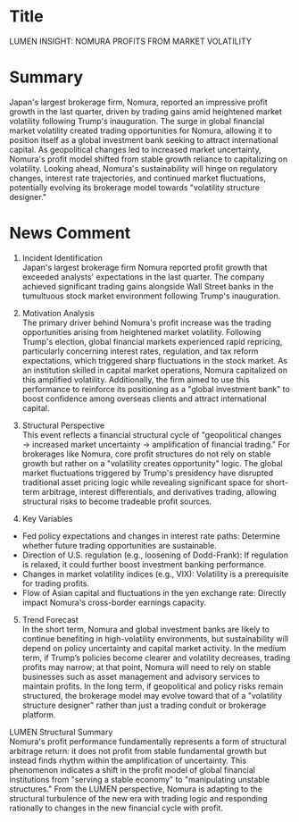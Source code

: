 # Title
LUMEN INSIGHT: NOMURA PROFITS FROM MARKET VOLATILITY

# Summary
Japan's largest brokerage firm, Nomura, reported an impressive profit growth in the last quarter, driven by trading gains amid heightened market volatility following Trump's inauguration. The surge in global financial market volatility created trading opportunities for Nomura, allowing it to position itself as a global investment bank seeking to attract international capital. As geopolitical changes led to increased market uncertainty, Nomura's profit model shifted from stable growth reliance to capitalizing on volatility. Looking ahead, Nomura's sustainability will hinge on regulatory changes, interest rate trajectories, and continued market fluctuations, potentially evolving its brokerage model towards "volatility structure designer."

# News Comment
1. Incident Identification  
Japan's largest brokerage firm Nomura reported profit growth that exceeded analysts' expectations in the last quarter. The company achieved significant trading gains alongside Wall Street banks in the tumultuous stock market environment following Trump's inauguration.

2. Motivation Analysis  
The primary driver behind Nomura's profit increase was the trading opportunities arising from heightened market volatility. Following Trump's election, global financial markets experienced rapid repricing, particularly concerning interest rates, regulation, and tax reform expectations, which triggered sharp fluctuations in the stock market. As an institution skilled in capital market operations, Nomura capitalized on this amplified volatility. Additionally, the firm aimed to use this performance to reinforce its positioning as a "global investment bank" to boost confidence among overseas clients and attract international capital.

3. Structural Perspective  
This event reflects a financial structural cycle of "geopolitical changes → increased market uncertainty → amplification of financial trading." For brokerages like Nomura, core profit structures do not rely on stable growth but rather on a "volatility creates opportunity" logic. The global market fluctuations triggered by Trump's presidency have disrupted traditional asset pricing logic while revealing significant space for short-term arbitrage, interest differentials, and derivatives trading, allowing structural risks to become tradeable profit sources.

4. Key Variables  
- Fed policy expectations and changes in interest rate paths: Determine whether future trading opportunities are sustainable.  
- Direction of U.S. regulation (e.g., loosening of Dodd-Frank): If regulation is relaxed, it could further boost investment banking performance.  
- Changes in market volatility indices (e.g., VIX): Volatility is a prerequisite for trading profits.  
- Flow of Asian capital and fluctuations in the yen exchange rate: Directly impact Nomura's cross-border earnings capacity.

5. Trend Forecast  
In the short term, Nomura and global investment banks are likely to continue benefiting in high-volatility environments, but sustainability will depend on policy uncertainty and capital market activity. In the medium term, if Trump’s policies become clearer and volatility decreases, trading profits may narrow; at that point, Nomura will need to rely on stable businesses such as asset management and advisory services to maintain profits. In the long term, if geopolitical and policy risks remain structured, the brokerage model may evolve toward that of a "volatility structure designer" rather than just a trading conduit or brokerage platform.

LUMEN Structural Summary  
Nomura's profit performance fundamentally represents a form of structural arbitrage return: it does not profit from stable fundamental growth but instead finds rhythm within the amplification of uncertainty. This phenomenon indicates a shift in the profit model of global financial institutions from "serving a stable economy" to "manipulating unstable structures." From the LUMEN perspective, Nomura is adapting to the structural turbulence of the new era with trading logic and responding rationally to changes in the new financial cycle with profit.
